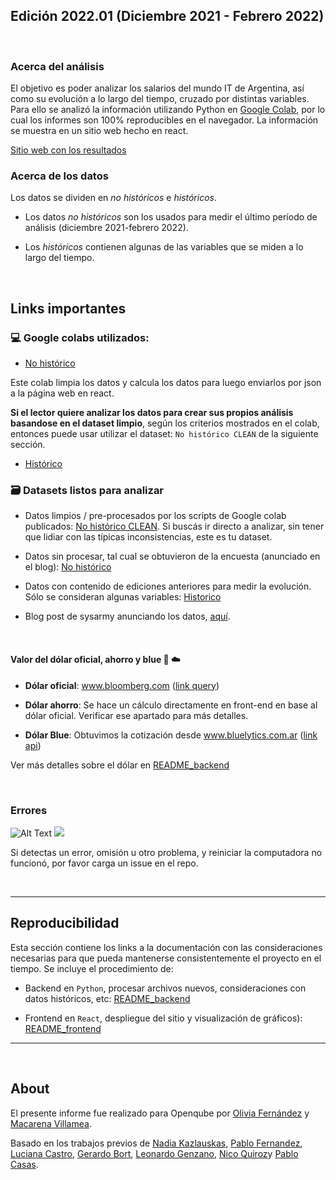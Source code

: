 
## Edición 2022.01 (Diciembre 2021 - Febrero 2022)

<br>

### Acerca del análisis

El objetivo es poder analizar los salarios del mundo IT de Argentina, así como su evolución a lo largo del tiempo, cruzado por distintas variables.
Para ello se analizó la información utilizando Python en [Google Colab](https://colab.research.google.com/?hl=es), por lo cual los informes son 100% reproducibles en el navegador. La información se muestra en un sitio web hecho en react.

[Sitio web con los resultados](https://sueldos.openqube.io/encuesta-sueldos-2022.01)

### Acerca de los datos

Los datos se dividen en _no históricos_ e _históricos_. 

- Los datos _no históricos_ son los usados para medir el último período de análisis (diciembre 2021-febrero 2022).

- Los _históricos_ contienen algunas de las variables que se miden a lo largo del tiempo.

<br>

## Links importantes

### 💻 Google colabs utilizados:

- [No histórico](https://colab.research.google.com/drive/1hPGXsQlzlsRMXhzTh_ESW-wMpWztbc06?usp=sharing)

Este colab limpia los datos y calcula los datos para luego enviarlos por json a la página web en react. 

**Si el lector quiere analizar los datos para crear sus propios análisis basandose en el dataset limpio**, según los criterios mostrados en el colab, entonces puede usar utilizar el dataset: `No histórico CLEAN` de la siguiente sección.


- [Histórico](https://colab.research.google.com/drive/1YuamRcDgYBVxzg70ZfNihbidFbC-JVR5?usp=sharing)



### 🗃 Datasets listos para analizar

- Datos limpios / pre-procesados por los scripts de Google colab publicados: [No histórico CLEAN](https://docs.google.com/spreadsheets/d/1x-Lhp3NJJCQom3nijfu8fublQ5Ui1ZOiCy5DxagKz9M/edit?usp=sharing). Si buscás ir directo a analizar, sin tener que lidiar con las típicas inconsistencias, este es tu dataset.


- Datos sin procesar, tal cual se obtuvieron de la encuesta (anunciado en el blog): [No histórico](https://github.com/pablo14/openqube-sueldos/blob/master/data/csv/argentina/2021.02.csv)


- Datos con contenido de ediciones anteriores para medir la evolución. Sólo se consideran algunas variables: [Historico](https://docs.google.com/spreadsheets/d/1tUZ4kQUm-66tENFL7qF0GmgoxJ9a4qU8yqyF3uyHsto/edit?usp=sharing) 


- Blog post de sysarmy anunciando los datos, [aquí](https://sysarmy.com/blog/posts/resultados-de-la-encuesta-de-sueldos-2021-2/).



<br>

####	Valor del dólar oficial, ahorro y blue 💸 ☁️

-	**Dólar oficial**: www.bloomberg.com ([link query](https://www.bloomberg.com/markets/api/bulk-time-series/price/USDARS%3ACUR?timeFrame=5_YEAR))

-	**Dólar ahorro**: Se hace un cálculo directamente en front-end en base al dólar oficial. Verificar ese apartado para más detalles.

-	**Dólar Blue**: Obtuvimos la cotización desde www.bluelytics.com.ar ([link api](https://api.bluelytics.com.ar/v2/evolution.csv))


Ver más detalles sobre el dólar en [README_backend](README_backend.md)

<br>

### Errores

![Alt Text](https://tenor.com/es/ver/cat-computer-working-busy-genius-cat-gif-15705968)
<img src="https://tenor.com/es/ver/cat-computer-working-busy-genius-cat-gif-15705968">

Si detectas un error, omisión u otro problema, y reiniciar la computadora no funcionó, por favor carga un issue en el repo.

<br>

---

## Reproducibilidad

Esta sección contiene los links a la documentación con las consideraciones necesarias para que pueda mantenerse consistentemente el proyecto en el tiempo. Se incluye el procedimiento de:

- Backend en `Python`, procesar archivos nuevos, consideraciones con datos históricos, etc: [README_backend](README_backend.md)

- Frontend en `React`, despliegue del sitio y visualización de gráficos): [README_frontend](README_frontend.md)




---

<br>

## About

El presente informe fue realizado para Openqube por [Olivia Fernández](https://www.linkedin.com/in/olifer97/) y [Macarena Villamea](https://www.linkedin.com/in/macarena-villamea/).

Basado en los trabajos previos de [Nadia Kazlauskas](https://www.linkedin.com/in/nadiakazlauskas/), [Pablo Fernandez](https://www.linkedin.com/in/fernandezpablo85/), [Luciana Castro](https://twitter.com/luscastro), [Gerardo Bort](https://twitter.com/gerardobort), [Leonardo Genzano](https://ar.linkedin.com/in/leonardo-genzano-1b275193/), [Nico Quiroz](https://twitter.com/cocodibuja)y [Pablo Casas](https://twitter.com/pabloc_ds).



